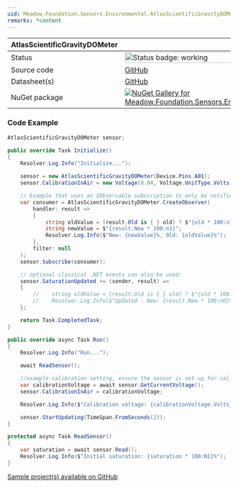 ```yaml
---
uid: Meadow.Foundation.Sensors.Environmental.AtlasScientificGravityDOMeter
remarks: *content
---
```


| AtlasScientificGravityDOMeter | |
|--------|--------|
| Status | <img src="https://img.shields.io/badge/Working-brightgreen" style="width: auto; height: -webkit-fill-available;" alt="Status badge: working" /> |
| Source code | [GitHub](https://github.com/WildernessLabs/Meadow.Foundation/tree/main/Source/Meadow.Foundation.Peripherals/Sensors.Environmental.AtlasScientificGravityDOMeter) |
| Datasheet(s) | [GitHub](https://github.com/WildernessLabs/Meadow.Foundation/tree/main/Source/Meadow.Foundation.Peripherals/Sensors.Environmental.AtlasScientificGravityDOMeter/Datasheet) |
| NuGet package | <a href="https://www.nuget.org/packages/Meadow.Foundation.Sensors.Environmental.AtlasScientificGravityDOMeter/" target="_blank"><img src="https://img.shields.io/nuget/v/Meadow.Foundation.Sensors.Environmental.AtlasScientificGravityDOMeter.svg?label=Meadow.Foundation.Sensors.Environmental.AtlasScientificGravityDOMeter" alt="NuGet Gallery for Meadow.Foundation.Sensors.Environmental.AtlasScientificGravityDOMeter" /></a> |
### Code Example

```csharp
AtlasScientificGravityDOMeter sensor;

public override Task Initialize()
{
    Resolver.Log.Info("Initialize...");

    sensor = new AtlasScientificGravityDOMeter(Device.Pins.A01);
    sensor.CalibrationInAir = new Voltage(0.04, Voltage.UnitType.Volts);

    // Example that uses an IObservable subscription to only be notified when the saturation changes
    var consumer = AtlasScientificGravityDOMeter.CreateObserver(
        handler: result =>
        {
            string oldValue = (result.Old is { } old) ? $"{old * 100:n1}" : "n/a";
            string newValue = $"{result.New * 100:n1}";
            Resolver.Log.Info($"New: {newValue}%, Old: {oldValue}%");
        },
        filter: null
    );
    sensor.Subscribe(consumer);

    // optional classical .NET events can also be used:
    sensor.SaturationUpdated += (sender, result) =>
    {
        //    string oldValue = (result.Old is { } old) ? $"{old * 100:n0}%" : "n/a";
        //    Resolver.Log.Info($"Updated - New: {result.New * 100:n0}%, Old: {oldValue}");
    };

    return Task.CompletedTask;
}

public override async Task Run()
{
    Resolver.Log.Info("Run...");

    await ReadSensor();

    //example calibration setting, ensure the sensor is set up for calibration 
    var calibrationVoltage = await sensor.GetCurrentVoltage();
    sensor.CalibrationInAir = calibrationVoltage;

    Resolver.Log.Info($"Calibration voltage: {calibrationVoltage.Volts}V");

    sensor.StartUpdating(TimeSpan.FromSeconds(2));
}

protected async Task ReadSensor()
{
    var saturation = await sensor.Read();
    Resolver.Log.Info($"Initial saturation: {saturation * 100:N1}%");
}

```

[Sample project(s) available on GitHub](https://github.com/WildernessLabs/Meadow.Foundation/tree/main/Source/Meadow.Foundation.Peripherals/Sensors.Environmental.AtlasScientificGravityDOMeter/Samples/AtlasScientificGravityDOMeter_Sample)


